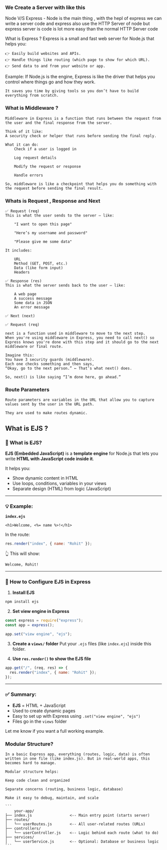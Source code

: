 ### We Create a Server with like this 

Node V/S Express - Node is the main thing , with the hepl of express we can write a server code 
and express also use the HTTP Server of node but express server is code is lot more easy than the normal HTTP Server code 

What is Express ?
    Express is a small and fast web server for Node.js that helps you:

    👉 Easily build websites and APIs.
    👉 Handle things like routing (which page to show for which URL).
    👉 Send data to and from your website or app.

Example:
    If Node.js is the engine, Express is like the driver that helps you control where things go and how they work.

    It saves you time by giving tools so you don’t have to build everything from scratch.

### What is Middleware ?
    Middleware in Express is a function that runs between the request from the user and the final response from the server.

    Think of it like:
    A security check or helper that runs before sending the final reply.

    What it can do:
        Check if a user is logged in

        Log request details

        Modify the request or response

        Handle errors

    So, middleware is like a checkpoint that helps you do something with the request before sending the final result.

### Whats is Request , Response and Next
    ✅ Request (req)
    This is what the user sends to the server — like:

        "I want to open this page"

        "Here’s my username and password"

        "Please give me some data"

    It includes:

        URL
        Method (GET, POST, etc.)
        Data (like form input)
        Headers
    
    ✅ Response (res)
    This is what the server sends back to the user — like:

        A web page
        A success message
        Some data in JSON
        An error message
    
    ✅ Next (next)

    ✅ Request (req)

    next is a function used in middleware to move to the next step.
    When you're using middleware in Express, you need to call next() so Express knows you're done with this step and it should go to the next middleware or final route.

    Imagine this:
    You have 3 security guards (middleware).
    Each one checks something and then says,
    “Okay, go to the next person.” ← That’s what next() does.

    So, next() is like saying “I’m done here, go ahead.”

### Route Parameters

    Route parameters are variables in the URL that allow you to capture values sent by the user in the URL path.

    They are used to make routes dynamic.

## What is EJS ?

### 🔷 What is EJS?

**EJS (Embedded JavaScript)** is a **template engine** for Node.js that lets you write **HTML with JavaScript code inside it**.

It helps you:

* Show dynamic content in HTML
* Use loops, conditions, variables in your views
* Separate design (HTML) from logic (JavaScript)

---

### 💡 Example:

**`index.ejs`**

```ejs
<h1>Welcome, <%= name %>!</h1>
```

In the route:

```js
res.render("index", { name: "Rohit" });
```

👆 This will show:

```
Welcome, Rohit!
```

---

### 🔧 How to Configure EJS in Express

1. **Install EJS**

```bash
npm install ejs
```

2. **Set view engine in Express**

```js
const express = require("express");
const app = express();

app.set("view engine", "ejs");
```

3. **Create a `views/` folder**
   Put your `.ejs` files (like `index.ejs`) inside this folder.

4. **Use `res.render()` to show the EJS file**

```js
app.get("/", (req, res) => {
  res.render("index", { name: "Rohit" });
});
```

---

### ✅ Summary:

* **EJS** = HTML + JavaScript
* Used to create dynamic pages
* Easy to set up with Express using `.set("view engine", "ejs")`
* Files go in the `views` folder

Let me know if you want a full working example.

### Modular Structure?
    In a basic Express app, everything (routes, logic, data) is often written in one file (like index.js). But in real-world apps, this becomes hard to manage.

    Modular structure helps:

    Keep code clean and organized

    Separate concerns (routing, business logic, database)

    Make it easy to debug, maintain, and scale

    ```
        your-app/
    ├── index.js                 <-- Main entry point (starts server)
    ├── routes/
    │   └── userRoutes.js        <-- All user-related routes (URLs)
    ├── controllers/
    │   └── userController.js    <-- Logic behind each route (what to do)
    ├── services/
    │   └── userService.js       <-- Optional: Database or business logic
    ```



